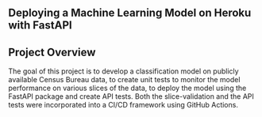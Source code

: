 ## Deploying a Machine Learning Model on Heroku with FastAPI ##

## Project Overview ##
The goal of this project is to develop a classification model on publicly available Census Bureau data, to create unit tests to monitor the model performance on various slices of the data, to deploy the model using the FastAPI package and create API tests. Both the slice-validation and the API tests were incorporated into a CI/CD framework using GitHub Actions.
